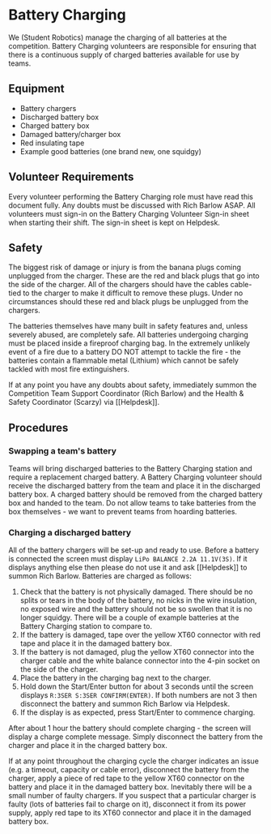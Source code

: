 # Battery Charging

We (Student Robotics) manage the charging of all batteries at the competition. Battery Charging volunteers are responsible for ensuring that there is a continuous supply of charged batteries available for use by teams.

## Equipment

 * Battery chargers
 * Discharged battery box
 * Charged battery box
 * Damaged battery/charger box
 * Red insulating tape
 * Example good batteries (one brand new, one squidgy)

## Volunteer Requirements

Every volunteer performing the Battery Charging role must have read this document fully. Any doubts must be discussed with Rich Barlow ASAP. All volunteers must sign-in on the Battery Charging Volunteer Sign-in sheet when starting their shift. The sign-in sheet is kept on Helpdesk.

## Safety

The biggest risk of damage or injury is from the banana plugs coming unplugged from the charger. These are the red and black plugs that go into the side of the charger. All of the chargers should have the cables cable-tied to the charger to make it difficult to remove these plugs. Under no circumstances should these red and black plugs be unplugged from the chargers.

The batteries themselves have many built in safety features and, unless severely abused, are completely safe. All batteries undergoing charging must be placed inside a fireproof charging bag. In the extremely unlikely event of a fire due to a battery DO NOT attempt to tackle the fire - the batteries contain a flammable metal (Lithium) which cannot be safely tackled with most fire extinguishers.

If at any point you have any doubts about safety, immediately summon the Competition Team Support Coordinator (Rich Barlow) and the Health & Safety Coordinator (Scarzy) via [[Helpdesk]].

## Procedures

### Swapping a team's battery

Teams will bring discharged batteries to the Battery Charging station and require a replacement charged battery. A Battery Charging volunteer should receive the discharged battery from the team and place it in the discharged battery box. A charged battery should be removed from the charged battery box and handed to the team. Do not allow teams to take batteries from the box themselves - we want to prevent teams from hoarding batteries.

### Charging a discharged battery

All of the battery chargers will be set-up and ready to use. Before a battery is connected the screen must display `LiPo BALANCE 2.2A 11.1V(3S)`. If it displays anything else then please do not use it and ask [[Helpdesk]] to summon Rich Barlow. Batteries are charged as follows:

 1. Check that the battery is not physically damaged. There should be no splits or tears in the body of the battery, no nicks in the wire insulation, no exposed wire and the battery should not be so swollen that it is no longer squidgy. There will be a couple of example batteries at the Battery Charging station to compare to.
 1. If the battery is damaged, tape over the yellow XT60 connector with red tape and place it in the damaged battery box.
 1. If the battery is not damaged, plug the yellow XT60 connector into the charger cable and the white balance connector into the 4-pin socket on the side of the charger.
 1. Place the battery in the charging bag next to the charger.
 1. Hold down the Start/Enter button for about 3 seconds until the screen displays `R:3SER S:3SER CONFIRM(ENTER)`. If both numbers are not 3 then disconnect the battery and summon Rich Barlow via Helpdesk.
 1. If the display is as expected, press Start/Enter to commence charging.

After about 1 hour the battery should complete charging - the screen will display a charge complete message. Simply disconnect the battery from the charger and place it in the charged battery box.

If at any point throughout the charging cycle the charger indicates an issue (e.g. a timeout, capacity or cable error), disconnect the battery from the charger, apply a piece of red tape to the yellow XT60 connector on the battery and place it in the damaged battery box. Inevitably there will be a small number of faulty chargers. If you suspect that a particular charger is faulty (lots of batteries fail to charge on it), disconnect it from its power supply, apply red tape to its XT60 connector and place it in the damaged battery box.